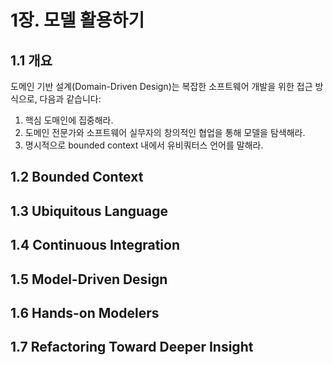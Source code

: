 # 1장. 모델 활용하기
## 1.1 개요
도메인 기반 설계(Domain-Driven Design)는 복잡한 소프트웨어 개발을 위한 접근 방식으로, 다음과 같습니다:
  1. 핵심 도매인에 집중해라.
  2. 도메인 전문가와 소프트웨어 실무자의 창의적인 협업을 통해 모델을 탐색해라.
  3. 명시적으로 bounded context 내에서 유비쿼터스 언어를 말해라.


## 1.2 Bounded Context

## 1.3 Ubiquitous Language

## 1.4 Continuous Integration

## 1.5 Model-Driven Design

## 1.6 Hands-on Modelers

## 1.7 Refactoring Toward Deeper Insight


